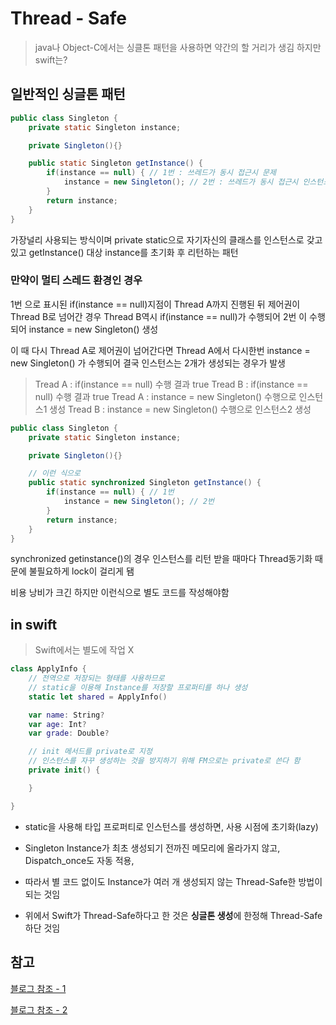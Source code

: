 # Thread - Safe

> java나 Object-C에서는 싱클톤 패턴을 사용하면 약간의 할 거리가 생김 하지만 swift는?

## 일반적인 싱글톤 패턴

```java
public class Singleton {
	private static Singleton instance;

	private Singleton(){}

	public static Singleton getInstance() {
		if(instance == null) { // 1번 : 쓰레드가 동시 접근시 문제
			instance = new Singleton(); // 2번 : 쓰레드가 동시 접근시 인스턴스 여러번 생성
		}
		return instance;
	}
}
```

가장널리 사용되는 방식이며 private static으로 자기자신의 클래스를 인스턴스로 갖고 있고 getInstance() 대상 instance를 초기화 후 리턴하는 패턴

### 만약이 멀티 스레드 환경인 경우

1번 으로 표시된 if(instance == null)지점이 Thread A까지 진행된 뒤 제어권이 Thread B로 넘어간 경우 Thread B역시 if(instance == null)가 수행되어 2번 이 수행되어 instance = new Singleton() 생성

이 때 다시 Thread A로 제어권이 넘어간다면 Thread A에서 다시한번 instance = new Singleton() 가 수행되어 결국 인스턴스는 2개가 생성되는 경우가 발생

> Tread A : if(instance == null) 수행 결과 true
> Tread B : if(instance == null) 수행 결과 true
> Tread A : instance = new Singleton() 수행으로 인스턴스1 생성
> Tread B : instance = new Singleton() 수행으로 인스턴스2 생성

```java
public class Singleton {
	private static Singleton instance;

	private Singleton(){}

    // 이런 식으로
	public static synchronized Singleton getInstance() {
		if(instance == null) { // 1번
			instance = new Singleton(); // 2번
		}
		return instance;
	}
}
```

synchronized getinstance()의 경우 인스턴스를 리턴 받을 때마다 Thread동기화 때문에 불필요하게 lock이 걸리게 됌

비용 낭비가 크긴 하지만 이런식으로 별도 코드를 작성해야함

## in swift

> Swift에서는 별도에 작업 X

```swift
class ApplyInfo {
    // 전역으로 저장되는 형태를 사용하므로
    // static을 이용해 Instance를 저장할 프로퍼티를 하나 생성
    static let shared = ApplyInfo()

    var name: String?
    var age: Int?
    var grade: Double?

    // init 메서드를 private로 지정
    // 인스턴스를 자꾸 생성하는 것을 방지하기 위해 FM으로는 private로 쓴다 함
    private init() {

    }

}
```

- static을 사용해 타입 프로퍼티로 인스턴스를 생성하면, 사용 시점에 초기화(lazy)
  <br/>

- Singleton Instance가 최초 생성되기 전까진 메모리에 올라가지 않고, Dispatch_once도 자동 적용,
  <br/>
- 따라서 별 코드 없이도 Instance가 여러 개 생성되지 않는 Thread-Safe한 방법이 되는 것임
  <br/>

- 위에서 Swift가 Thread-Safe하다고 한 것은 **싱글톤 생성**에 한정해 Thread-Safe하단 것임

## 참고

[블로그 참조 - 1](https://javaplant.tistory.com/21)

[블로그 참조 - 2](https://babbab2.tistory.com/66)
